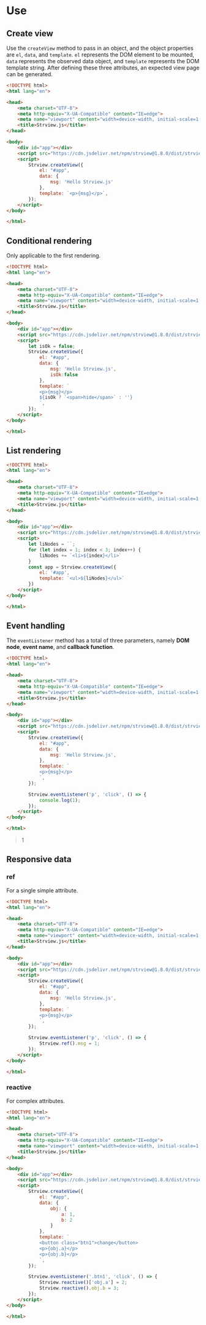 # Use

## Create view

Use the `createView` method to pass in an object, and the object properties are `el`, `data`, and `template`. `el` represents the DOM element to be mounted, `data` represents the observed data object, and `template` represents the DOM template string. After defining these three attributes, an expected view page can be generated.

```html
<!DOCTYPE html>
<html lang="en">

<head>
    <meta charset="UTF-8">
    <meta http-equiv="X-UA-Compatible" content="IE=edge">
    <meta name="viewport" content="width=device-width, initial-scale=1.0">
    <title>Strview.js</title>
</head>

<body>
    <div id="app"></div>
    <script src="https://cdn.jsdelivr.net/npm/strview@1.8.0/dist/strview.global.js"></script>
    <script>
        Strview.createView({
            el: "#app",
            data: {
                msg: 'Hello Strview.js'
            },
            template: `<p>{msg}</p>`,
        });
    </script>
</body>

</html>
```

<demo2/>

## Conditional rendering
Only applicable to the first rendering.

```html
<!DOCTYPE html>
<html lang="en">

<head>
    <meta charset="UTF-8">
    <meta http-equiv="X-UA-Compatible" content="IE=edge">
    <meta name="viewport" content="width=device-width, initial-scale=1.0">
    <title>Strview.js</title>
</head>

<body>
    <div id="app"></div>
    <script src="https://cdn.jsdelivr.net/npm/strview@1.8.0/dist/strview.global.js"></script>
    <script>
        let isOk = false;
        Strview.createView({
            el: "#app",
            data: {
                msg: 'Hello Strview.js',
                isOk:false
            },
            template: `
            <p>{msg}</p>
            ${isOk ? `<span>hide</span>` : ''}
            `,
        });
    </script>
</body>

</html>
```

<demo2/>

## List rendering

```html
<!DOCTYPE html>
<html lang="en">

<head>
    <meta charset="UTF-8">
    <meta http-equiv="X-UA-Compatible" content="IE=edge">
    <meta name="viewport" content="width=device-width, initial-scale=1.0">
    <title>Strview.js</title>
</head>

<body>
    <div id="app"></div>
    <script src="https://cdn.jsdelivr.net/npm/strview@1.8.0/dist/strview.global.js"></script>
    <script>
        let liNodes = ``;
        for (let index = 1; index < 3; index++) {
            liNodes += `<li>${index}</li>`
        }
        const app = Strview.createView({
            el: '#app',
            template: `<ul>${liNodes}</ul>`
        })
    </script>
</body>

</html>
```
<demo3/>

## Event handling
The `eventListener` method has a total of three parameters, namely **DOM node**, **event name**, and **callback function**.

```html
<!DOCTYPE html>
<html lang="en">

<head>
    <meta charset="UTF-8">
    <meta http-equiv="X-UA-Compatible" content="IE=edge">
    <meta name="viewport" content="width=device-width, initial-scale=1.0">
    <title>Strview.js</title>
</head>

<body>
    <div id="app"></div>
    <script src="https://cdn.jsdelivr.net/npm/strview@1.8.0/dist/strview.global.js"></script>
    <script>
        Strview.createView({
            el: "#app",
            data: {
                msg: 'Hello Strview.js',
            },
            template: `
            <p>{msg}</p>
            `,
        });

        Strview.eventListener('p', 'click', () => {
            console.log(1);
        });
    </script>
</body>

</html>
```

> 1

## Responsive data

### ref

For a single simple attribute.
```html
<!DOCTYPE html>
<html lang="en">

<head>
    <meta charset="UTF-8">
    <meta http-equiv="X-UA-Compatible" content="IE=edge">
    <meta name="viewport" content="width=device-width, initial-scale=1.0">
    <title>Strview.js</title>
</head>

<body>
    <div id="app"></div>
    <script src="https://cdn.jsdelivr.net/npm/strview@1.8.0/dist/strview.global.js"></script>
    <script>
        Strview.createView({
            el: "#app",
            data: {
                msg: 'Hello Strview.js',
            },
            template: `
            <p>{msg}</p>
            `,
        });

        Strview.eventListener('p', 'click', () => {
            Strview.ref().msg = 1;
        });
    </script>
</body>

</html>
```

### reactive

For complex attributes.
```html
<!DOCTYPE html>
<html lang="en">

<head>
    <meta charset="UTF-8">
    <meta http-equiv="X-UA-Compatible" content="IE=edge">
    <meta name="viewport" content="width=device-width, initial-scale=1.0">
    <title>Strview.js</title>
</head>

<body>
    <div id="app"></div>
    <script src="https://cdn.jsdelivr.net/npm/strview@1.8.0/dist/strview.global.js"></script>
    <script>
        Strview.createView({
            el: "#app",
            data: {
                obj: {
                    a: 1,
                    b: 2
                }
            },
            template: `
            <button class="btn1">change</button>
            <p>{obj.a}</p>
            <p>{obj.b}</p>
            `,
        });

        Strview.eventListener('.btn1', 'click', () => {
            Strview.reactive()['obj.a'] = 2;
            Strview.reactive().obj.b = 3;
        });
    </script>
</body>

</html>
```